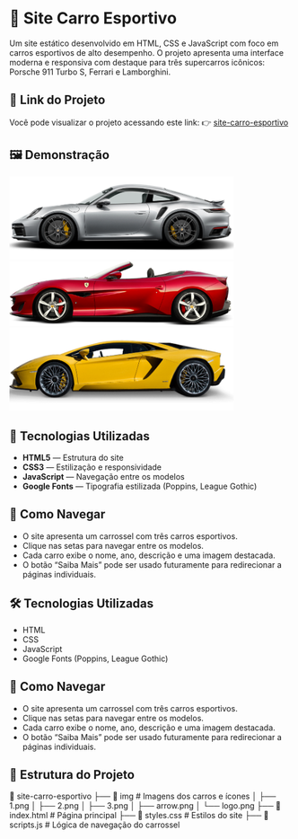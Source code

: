 # 🚗 Site Carro Esportivo

Um site estático desenvolvido em HTML, CSS e JavaScript com foco em carros esportivos de alto desempenho. O projeto apresenta uma interface moderna e responsiva com destaque para três supercarros icônicos: Porsche 911 Turbo S, Ferrari e Lamborghini.

## 🔗 Link do Projeto

Você pode visualizar o projeto acessando este link: 👉 [site-carro-esportivo](https://github.com/RenatoRissato/site-carro-esportivo)

## 🖼️ Demonstração

<img src="./img/1.png" alt="Porsche 911 Turbo S" width="400"/>
<img src="./img/2.png" alt="Ferrari" width="400"/>
<img src="./img/3.png" alt="Lamborghini" width="400"/>

## 🔧 Tecnologias Utilizadas

- **HTML5** — Estrutura do site
- **CSS3** — Estilização e responsividade
- **JavaScript** — Navegação entre os modelos
- **Google Fonts** — Tipografia estilizada (Poppins, League Gothic)

## 🚀 Como Navegar

- O site apresenta um carrossel com três carros esportivos.
- Clique nas setas para navegar entre os modelos.
- Cada carro exibe o nome, ano, descrição e uma imagem destacada.
- O botão “Saiba Mais” pode ser usado futuramente para redirecionar a páginas individuais.

## 🛠 Tecnologias Utilizadas

- HTML
- CSS
- JavaScript
- Google Fonts (Poppins, League Gothic)

## 🚀 Como Navegar

- O site apresenta um carrossel com três carros esportivos.
- Clique nas setas para navegar entre os modelos.
- Cada carro exibe o nome, ano, descrição e uma imagem destacada.
- O botão “Saiba Mais” pode ser usado futuramente para redirecionar a páginas individuais.

## 📂 Estrutura do Projeto

📂 site-carro-esportivo
├── 📂 img # Imagens dos carros e ícones
│ ├── 1.png
│ ├── 2.png
│ ├── 3.png
│ ├── arrow.png
│ └── logo.png
├── 📄 index.html # Página principal
├── 📄 styles.css # Estilos do site
├── 📄 scripts.js # Lógica de navegação do carrossel
